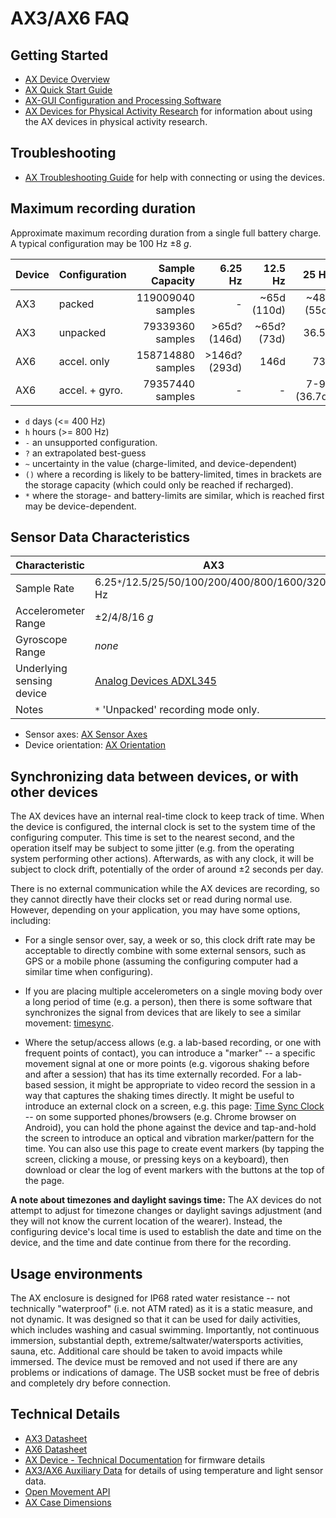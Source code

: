 # AX3/AX6 FAQ

## Getting Started

* [AX Device Overview](https://github.com/digitalinteraction/openmovement/wiki/AX3)
* [AX Quick Start Guide](https://github.com/digitalinteraction/openmovement/blob/master/Docs/ax3/AX3%20Quick%20start%20guide.pdf)
* [AX-GUI Configuration and Processing Software](https://github.com/digitalinteraction/openmovement/wiki/AX3-GUI)
* [AX Devices for Physical Activity Research](https://github.com/digitalinteraction/openmovement/blob/master/Docs/ax3/ax3-research.md) for information about using the AX devices in physical activity research.


## Troubleshooting

* [AX Troubleshooting Guide](https://github.com/digitalinteraction/openmovement/blob/master/Docs/ax3/ax3-troubleshooting.md) for help with connecting or using the devices.


## Maximum recording duration

Approximate maximum recording duration from a single full battery charge.  A typical configuration may be 100 Hz &plusmn;8 _g_.

| Device  | Configuration  |   Sample Capacity |       6.25 Hz |     12.5 Hz |      25 Hz |    50 Hz |  100 Hz | 200 Hz | 400 Hz | 800 Hz | 1600 Hz | 3200 Hz |
|---------|----------------|------------------:|--------------:|------------:|-----------:|---------:|--------:|-------:|-------:|-------:|--------:|--------:|
| AX3     | packed         | 119009040 samples |             - | ~65d (110d) | ~48d (55d) |     27d* |  13.5d* |   6.8d |   3.4d |  41.3h |   20.6h |   10.3h |
| AX3     | unpacked       |  79339360 samples |  >65d? (146d) | ~65d? (73d) |      36.5d |      18d |     9d* |   4.5d |   2.3d |  27.5h |   13.7h |    6.8h |
| AX6     | accel. only    | 158714880 samples | >146d? (293d) |        146d |        73d |    36.5d |  18.3d  |   9.1d |   4.5d |  55.1h |   27.5h |       - |
| AX6     | accel. + gyro. |  79357440 samples |             - |           - | 7-9d (36.7d) | 7-9d (18d) | 7-9d* |   4.5d |   2.3d |  27.5h |   13.7h |       - |

* `d` days (<= 400 Hz)
* `h` hours (>= 800 Hz)
* `-` an unsupported configuration. 
* `?` an extrapolated best-guess
* `~` uncertainty in the value (charge-limited, and device-dependent)
* `()` where a recording is likely to be battery-limited, times in brackets are the storage capacity (which could only be reached if recharged). 
* `*` where the storage- and battery-limits are similar, which is reached first may be device-dependent. 

<!-- AX6 12.5Hz Accelerometer-only 149 days 100%-39% battery -->


## Sensor Data Characteristics

| Characteristic             | AX3                                             | AX6                                           |
|----------------------------|-------------------------------------------------|-----------------------------------------------|
| Sample Rate                | 6.25`*`/12.5/25/50/100/200/400/800/1600/3200 Hz | 6.25`*`/12.5`*`/25/50/100/200/400/800/1600 Hz |
| Accelerometer Range        | &plusmn;2/4/8/16 _g_                            | &plusmn;2/4/8/16 _g_                          |
| Gyroscope Range            | _none_                                           | 125/250/500/1000/2000 &deg;/s                 |
| Underlying sensing device  | [Analog Devices ADXL345](https://www.analog.com/media/en/technical-documentation/data-sheets/ADXL345.pdf) | [Bosch BMI160](https://www.bosch-sensortec.com/media/boschsensortec/downloads/datasheets/bst-bmi160-ds000.pdf) |
| Notes                      | `*` 'Unpacked' recording mode only.             | `*` With gyroscope off.                       |

<!-- | Samples per 512 byte storage block | Packed (10-bit mode): 120; Unpacked (full resolution): 80. | Accelerometer-only: 80; Accelerometer+Gyroscope: 40. | -->

* Sensor axes: [AX Sensor Axes](https://github.com/digitalinteraction/openmovement/blob/master/Docs/ax3/ax3-rotation.md)
* Device orientation: [AX Orientation](https://github.com/digitalinteraction/openmovement/blob/master/Docs/ax3/ax-orientation.png)


## Synchronizing data between devices, or with other devices

The AX devices have an internal real-time clock to keep track of time.  When the device is configured, the internal clock is set to the system time of the configuring computer.  This time is set to the nearest second, and the operation itself may be subject to some jitter (e.g. from the operating system performing other actions).  Afterwards, as with any clock, it will be subject to clock drift, potentially of the order of around ±2 seconds per day.  
 
There is no external communication while the AX devices are recording, so they cannot directly have their clocks set or read during normal use.  However, depending on your application, you may have some options, including:
 
* For a single sensor over, say, a week or so, this clock drift rate may be acceptable to directly combine with some external sensors, such as GPS or a mobile phone (assuming the configuring computer had a similar time when configuring).
 
* If you are placing multiple accelerometers on a single moving body over a long period of time (e.g. a person), then there is some software that synchronizes the signal from devices that are likely to see a similar movement: [timesync](https://github.com/digitalinteraction/timesync/).
 
* Where the setup/access allows (e.g. a lab-based recording, or one with frequent points of contact), you can introduce a "marker" -- a specific movement signal at one or more points (e.g. vigorous shaking before and after a session) that has its time externally recorded.  For a lab-based session, it might be appropriate to video record the session in a way that captures the shaking times directly.  It might be useful to introduce an external clock on a screen, e.g. this page: [Time Sync Clock](https://config.openmovement.dev/timesync/) -- on some supported phones/browsers (e.g. Chrome browser on Android), you can hold the phone against the device and tap-and-hold the screen to introduce an optical and vibration marker/pattern for the time.  You can also use this page to create event markers (by tapping the screen, clicking a mouse, or pressing keys on a keyboard), then download or clear the log of event markers with the buttons at the top of the page.

**A note about timezones and daylight savings time:** The AX devices do not attempt to adjust for timezone changes or daylight savings adjustment (and they will not know the current location of the wearer).  Instead, the configuring device's local time is used to establish the date and time on the device, and the time and date continue from there for the recording.


## Usage environments

The AX enclosure is designed for IP68 rated water resistance -- not technically "waterproof" (i.e. not ATM rated) as it is a static measure, and not dynamic.  It was designed so that it can be used for daily activities, which includes washing and casual swimming.  Importantly, not continuous immersion, substantial depth, extreme/saltwater/watersports activities, sauna, etc.  Additional care should be taken to avoid impacts while immersed.  The device must be removed and not used if there are any problems or indications of damage.  The USB socket must be free of debris and completely dry before connection.


## Technical Details

* [AX3 Datasheet](https://github.com/digitalinteraction/openmovement/blob/master/Docs/ax3/AX3v2%20Datasheet.pdf)
* [AX6 Datasheet](https://github.com/digitalinteraction/openmovement/blob/master/Docs/ax3/AX6%20Datasheet.pdf)
* [AX Device - Technical Documentation](https://github.com/digitalinteraction/openmovement/blob/master/Docs/ax3/ax3-technical.md) for firmware details
* [AX3/AX6 Auxiliary Data](ax3-auxiliary.md) for details of using temperature and light sensor data.
* [Open Movement API](http://digitalinteraction.github.io/openmovement/omapi/html/)
* [AX Case Dimensions](https://raw.githubusercontent.com/digitalinteraction/openmovement/master/Docs/ax3/ax-case-dimensions.svg)


